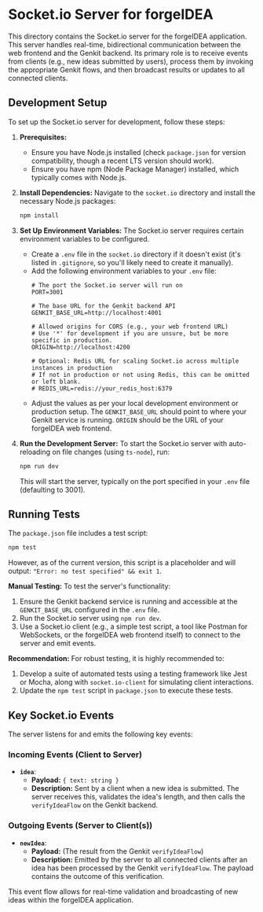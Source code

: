 # Socket.io Server for forgeIDEA

This directory contains the Socket.io server for the forgeIDEA application. This server handles real-time, bidirectional communication between the web frontend and the Genkit backend. Its primary role is to receive events from clients (e.g., new ideas submitted by users), process them by invoking the appropriate Genkit flows, and then broadcast results or updates to all connected clients.

## Development Setup

To set up the Socket.io server for development, follow these steps:

1.  **Prerequisites:**
    *   Ensure you have Node.js installed (check `package.json` for version compatibility, though a recent LTS version should work).
    *   Ensure you have npm (Node Package Manager) installed, which typically comes with Node.js.

2.  **Install Dependencies:**
    Navigate to the `socket.io` directory and install the necessary Node.js packages:
    ```bash
    npm install
    ```

3.  **Set Up Environment Variables:**
    The Socket.io server requires certain environment variables to be configured.
    *   Create a `.env` file in the `socket.io` directory if it doesn't exist (it's listed in `.gitignore`, so you'll likely need to create it manually).
    *   Add the following environment variables to your `.env` file:
        ```dotenv
        # The port the Socket.io server will run on
        PORT=3001

        # The base URL for the Genkit backend API
        GENKIT_BASE_URL=http://localhost:4001

        # Allowed origins for CORS (e.g., your web frontend URL)
        # Use '*' for development if you are unsure, but be more specific in production.
        ORIGIN=http://localhost:4200

        # Optional: Redis URL for scaling Socket.io across multiple instances in production
        # If not in production or not using Redis, this can be omitted or left blank.
        # REDIS_URL=redis://your_redis_host:6379
        ```
    *   Adjust the values as per your local development environment or production setup. The `GENKIT_BASE_URL` should point to where your Genkit service is running. `ORIGIN` should be the URL of your forgeIDEA web frontend.

4.  **Run the Development Server:**
    To start the Socket.io server with auto-reloading on file changes (using `ts-node`), run:
    ```bash
    npm run dev
    ```
    This will start the server, typically on the port specified in your `.env` file (defaulting to 3001).

## Running Tests

The `package.json` file includes a test script:
```bash
npm test
```
However, as of the current version, this script is a placeholder and will output: `"Error: no test specified" && exit 1`.

**Manual Testing:**
To test the server's functionality:
1.  Ensure the Genkit backend service is running and accessible at the `GENKIT_BASE_URL` configured in the `.env` file.
2.  Run the Socket.io server using `npm run dev`.
3.  Use a Socket.io client (e.g., a simple test script, a tool like Postman for WebSockets, or the forgeIDEA web frontend itself) to connect to the server and emit events.

**Recommendation:**
For robust testing, it is highly recommended to:
1.  Develop a suite of automated tests using a testing framework like Jest or Mocha, along with `socket.io-client` for simulating client interactions.
2.  Update the `npm test` script in `package.json` to execute these tests.

## Key Socket.io Events

The server listens for and emits the following key events:

### Incoming Events (Client to Server)

*   **`idea`**:
    *   **Payload:** `{ text: string }`
    *   **Description:** Sent by a client when a new idea is submitted. The server receives this, validates the idea's length, and then calls the `verifyIdeaFlow` on the Genkit backend.

### Outgoing Events (Server to Client(s))

*   **`newIdea`**:
    *   **Payload:** (The result from the Genkit `verifyIdeaFlow`)
    *   **Description:** Emitted by the server to all connected clients after an idea has been processed by the Genkit `verifyIdeaFlow`. The payload contains the outcome of this verification.

This event flow allows for real-time validation and broadcasting of new ideas within the forgeIDEA application.
